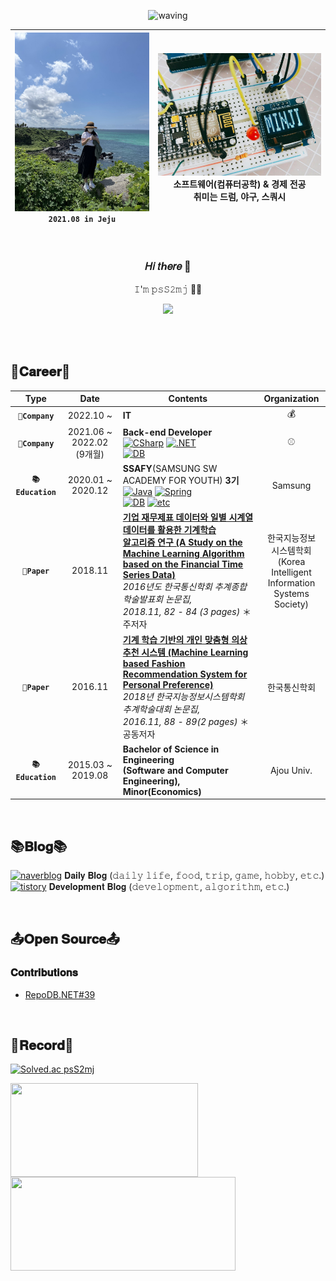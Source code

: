<div align='center'>
  
![waving](https://capsule-render.vercel.app/api?type=waving&height=200&text=I'm%20Junior%20Developer%20MinJi👩🏻‍💻!&fontSize=50&fontAlign=50&fontAlignY=40&color=gradient&animation=twinkling$desc=Junior%20Developer&descAlignY=51&descAlign=62)

<!-- <img src="./image/MINJI_PROFILE_2021.08.jpg" width="40%">
<img src="./image/MINJI.jpg" width="50%"> -->

![image.jpg1](./image/MINJI_PROFILE_2021.08.jpg) `2021.08 in Jeju` |![image.jpg2](./image/MINJI.jpg) 소프트웨어(컴퓨터공학) & 경제 전공 <br> 취미는 드럼, 야구, 스쿼시 <!-- <br></br>I love computer💻 -->
--- | --- | 

<br>
  
### 𝐻𝑖 𝑡ℎ𝑒𝑟𝑒 👋
𝙸'𝚖 𝚙𝚜𝚂𝟸𝚖𝚓 🐼💜
  
<img src="https://img1.daumcdn.net/thumb/R1280x0/?scode=mtistory2&fname=https%3A%2F%2Fk.kakaocdn.net%2Fdn%2FbkcvbQ%2FbtqDbk1c3vl%2Fk77M8e0QIQT7HksaFWMhg0%2Fimg.png" width="20%">
  
<br><br>
  
</div>
  
<!-- 연혁 -->
## 🌳𝐂𝐚𝐫𝐞𝐞𝐫🌳

<div align='center'>

|         Type          |       Date        | Contents                                  |  Organization   |
| :-------------------: | :---------------: | --------------------------------- | :-------------: |
|   **`🌱Company`**   |     2022.10 ~    | **IT** |    💰    |
|   **`🌱Company`**   |     2021.06 ~ 2022.02 <br>(9개월)    | **Back-end Developer** <br>[![CSharp](https://img.shields.io/badge/language-CSharp_·_JavaScript-brightgreen?logo=CSharp)]() [![.NET](https://img.shields.io/badge/framework-ASP.NET_Core_MVC-blueviolet?logo=.NET)]() <br>[![DB](https://img.shields.io/badge/database-MS--SQL_·_MariaDB-blue?logo=MariaDB)]() |    ⚾    |
|   **`📚Education`**  | 2020.01 ~ 2020.12 | **SSAFY**(SAMSUNG SW ACADEMY FOR YOUTH) **3기** <br>[![Java](https://img.shields.io/badge/language-Java_·_JavaScript_·_Python-brightgreen?logo=Java)]() [![Spring](https://img.shields.io/badge/framework-Spring_Boot_·_Vue.js-blueviolet?logo=SpringBoot)]() <br>[![DB](https://img.shields.io/badge/database-MySQL-blue?logo=MySQL)]() [![etc](https://img.shields.io/badge/etc-YOLOv5-red)]() |  Samsung  |
|   **`📜Paper`**  | 2018.11 | **[기업 재무제표 데이터와 일별 시계열 데이터를 활용한 기계학습<br> 알고리즘 연구 (A Study on the Machine Learning Algorithm<br> based on the Financial Time Series Data)](https://www.dbpia.co.kr/journal/articleDetail?nodeId=NODE07608136)** <br>_2016년도 한국통신학회 추계종합학술발표회 논문집, <br>2018.11, 82 - 84 (3 pages)_ ＊주저자 |  한국지능정보<br>시스템학회<br>(Korea Intelligent <br>Information <br>Systems Society)  |
|   **`📜Paper`**  | 2016.11 | **[기계 학습 기반의 개인 맞춤형 의상 추천 시스템 (Machine Learning<br> based Fashion Recommendation System for Personal Preference)](https://www.dbpia.co.kr/journal/articleDetail?nodeId=NODE07082985)** <br>_2018년 한국지능정보시스템학회 추계학술대회 논문집, <br>2016.11, 88 - 89(2 pages)_ ＊공동저자 |  한국통신학회  |
|  **`📚Education`** | 2015.03 ~ 2019.08 | **Bachelor of Science in Engineering<br>(Software and Computer Engineering), Minor(Economics)** | Ajou Univ. |

</div>
<br>

## 📚𝐁𝐥𝐨𝐠📚

<!-- badges -->
[![naverblog](https://img.shields.io/badge/naverblog-badge?style=flat-squre&logo=Blogger&logoColor=white)](https://blog.naver.com/ming___jee) 𝐃𝐚𝐢𝐥𝐲 𝐁𝐥𝐨𝐠 (𝚍𝚊𝚒𝚕𝚢 𝚕𝚒𝚏𝚎, 𝚏𝚘𝚘𝚍, 𝚝𝚛𝚒𝚙, 𝚐𝚊𝚖𝚎, 𝚑𝚘𝚋𝚋𝚢, 𝚎𝚝𝚌.)
<br>
[![tistory](https://img.shields.io/badge/-tistory-orange?style=flat-squre&logo=Micro.blog&logoColor=white)](https://ming-jee.tistory.com/) 𝐃𝐞𝐯𝐞𝐥𝐨𝐩𝐦𝐞𝐧𝐭 𝐁𝐥𝐨𝐠 (𝚍𝚎𝚟𝚎𝚕𝚘𝚙𝚖𝚎𝚗𝚝, 𝚊𝚕𝚐𝚘𝚛𝚒𝚝𝚑𝚖, 𝚎𝚝𝚌.)
  
<br>

## 📤𝐎𝐩𝐞𝐧 𝐒𝐨𝐮𝐫𝐜𝐞📤
  
</div>

### 𝐂𝐨𝐧𝐭𝐫𝐢𝐛𝐮𝐭𝐢𝐨𝐧𝐬
- [RepoDB.NET#39](https://github.com/mikependon/RepoDB.NET/pull/39)
  
<br>

## 💾𝐑𝐞𝐜𝐨𝐫𝐝💾

<!-- 백준 티어, Github  -->
<!-- [![Solved.ac psS2mj](http://mazassumnida.wtf/api/mini/generate_badge?boj=psS2mj)](https://solved.ac/psS2mj) -->

[![Solved.ac psS2mj](http://mazassumnida.wtf/api/v2/generate_badge?boj=psS2mj)](https://solved.ac/psS2mj)
  
<img align='center' width="300px" height="150px" src="https://github-readme-stats.vercel.app/api/top-langs/?username=psS2mj&layout=compact&theme=dracula"/>

<img align='center' width="360px" height="150px" src="https://github-readme-stats.vercel.app/api?username=psS2mj&&show_icons=true&theme=dracula"/> 

</div>
